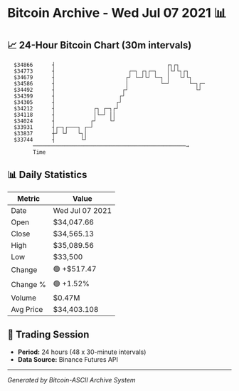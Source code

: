 # Bitcoin Archive - Wed Jul 07 2021 📊

## 📈 24-Hour Bitcoin Chart (30m intervals)

```
  $34866      ┤                                   ┌┐┌┐         
  $34773      ┤                       ┌─┐ ┌┐┌─┐   │└┘└┐┌┐      
  $34679      ┤                      ┌┘ └─┘└┘ └─┐ │   └┘└┐     
  $34586      ┤                      │          └─┘      └─┐┌─ 
  $34492      ┤                     ┌┘                     └┘  
  $34399      ┤                    ┌┘                          
  $34305      ┤                   ┌┘                           
  $34212      ┤            ┌┐ ┌─┐┌┘                            
  $34118      ┤            │└─┘ ││                             
  $34024      ┤           ┌┘    └┘                             
  $33931      ┤┌─┐┌───┐ ┌─┘                                    
  $33837      ┼┘ └┘   └┐│                                      
  $33744      ┤        └┘                                      
        ────────────────────────────────────────────────→
        Time
```

## 📊 Daily Statistics

| Metric | Value |
|--------|-------|
| Date | Wed Jul 07 2021 |
| Open | $34,047.66 |
| Close | $34,565.13 |
| High | $35,089.56 |
| Low | $33,500 |
| Change | 🟢 +$517.47 |
| Change % | 🟢 +1.52% |
| Volume | $0.47M |
| Avg Price | $34,403.108 |

## 📅 Trading Session

- **Period:** 24 hours (48 x 30-minute intervals)
- **Data Source:** Binance Futures API

---
*Generated by Bitcoin-ASCII Archive System*
